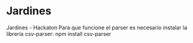 # Jardines
Jardines - Hackaton
Para que funcione el parser es necesario instalar la librería csv-parser:
npm install csv-parser
